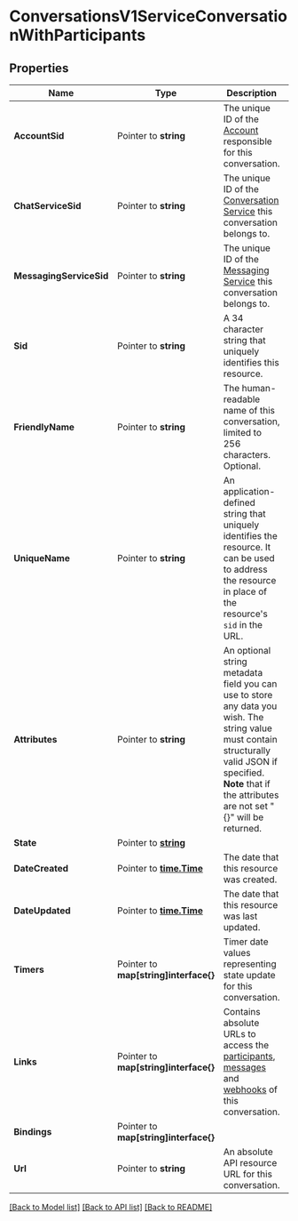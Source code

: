 # ConversationsV1ServiceConversationWithParticipants

## Properties

Name | Type | Description | Notes
------------ | ------------- | ------------- | -------------
**AccountSid** | Pointer to **string** | The unique ID of the [Account](https://www.twilio.com/docs/iam/api/account) responsible for this conversation. |
**ChatServiceSid** | Pointer to **string** | The unique ID of the [Conversation Service](https://www.twilio.com/docs/conversations/api/service-resource) this conversation belongs to. |
**MessagingServiceSid** | Pointer to **string** | The unique ID of the [Messaging Service](https://www.twilio.com/docs/messaging/api/service-resource) this conversation belongs to. |
**Sid** | Pointer to **string** | A 34 character string that uniquely identifies this resource. |
**FriendlyName** | Pointer to **string** | The human-readable name of this conversation, limited to 256 characters. Optional. |
**UniqueName** | Pointer to **string** | An application-defined string that uniquely identifies the resource. It can be used to address the resource in place of the resource's `sid` in the URL. |
**Attributes** | Pointer to **string** | An optional string metadata field you can use to store any data you wish. The string value must contain structurally valid JSON if specified.  **Note** that if the attributes are not set \"{}\" will be returned. |
**State** | Pointer to [**string**](ServiceConversationWithParticipantsEnumState.md) |  |
**DateCreated** | Pointer to [**time.Time**](time.Time.md) | The date that this resource was created. |
**DateUpdated** | Pointer to [**time.Time**](time.Time.md) | The date that this resource was last updated. |
**Timers** | Pointer to **map[string]interface{}** | Timer date values representing state update for this conversation. |
**Links** | Pointer to **map[string]interface{}** | Contains absolute URLs to access the [participants](https://www.twilio.com/docs/conversations/api/conversation-participant-resource), [messages](https://www.twilio.com/docs/conversations/api/conversation-message-resource) and [webhooks](https://www.twilio.com/docs/conversations/api/conversation-scoped-webhook-resource) of this conversation. |
**Bindings** | Pointer to **map[string]interface{}** |  |
**Url** | Pointer to **string** | An absolute API resource URL for this conversation. |

[[Back to Model list]](../README.md#documentation-for-models) [[Back to API list]](../README.md#documentation-for-api-endpoints) [[Back to README]](../README.md)


